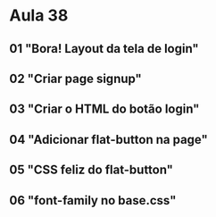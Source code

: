 # Aula 38

## 01 "Bora! Layout da tela de login"

## 02 "Criar page signup"

## 03 "Criar o HTML do botão login"

## 04 "Adicionar flat-button na page"

## 05 "CSS feliz do flat-button"

## 06 "font-family no base.css"

